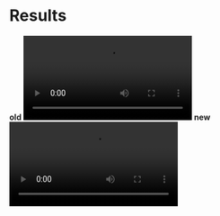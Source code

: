 # Results

<div>
<strong>old</strong>
<video controls src="https://github.com/osushilover/comparison_f_ss/blob/main/old.mp4"></video>
<strong>new</strong>
<video controls src="https://github.com/osushilover/comparison_f_ss/blob/main/new.mp4"></video>
</div>
